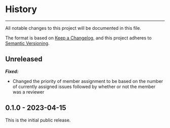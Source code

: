 # History

-----

All notable changes to this project will be documented in this file.

The format is based on [Keep a Changelog](https://keepachangelog.com/en/1.0.0/), and this project adheres to [Semantic Versioning](https://semver.org/spec/v2.0.0.html).

## Unreleased

***Fixed:***

- Changed the priority of member assignment to be based on the number of currently assigned issues followed by whether or not the member was a reviewer

## 0.1.0 - 2023-04-15

This is the initial public release.
